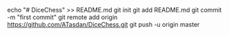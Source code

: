 echo "# DiceChess" >> README.md
git init
git add README.md
git commit -m "first commit"
git remote add origin https://github.com/ATasdan/DiceChess.git
git push -u origin master
